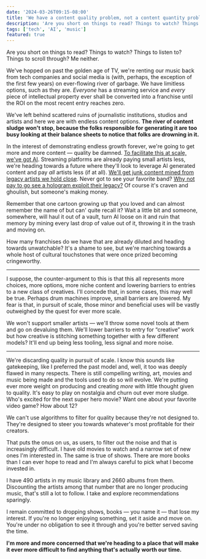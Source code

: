 ```yaml
---
date: '2024-03-26T09:15-08:00'
title: 'We have a content quality problem, not a content quantity problem'
description: 'Are you short on things to read? Things to watch? Things to listen to? Things to scroll through? Me neither.'
tags: ['tech', 'AI', 'music']
featured: true
---
```

Are you short on things to read? Things to watch? Things to listen to? Things to scroll through? Me neither.<!-- excerpt -->

We've hopped on past the golden age of TV, we're renting our music back from tech companies and social media is (with, perhaps, the exception of the first few years) on ever-flowing river of garbage. We have limitless options, such as they are. *Everyone* has a streaming service and *every* piece of intellectual property ever shall be converted into a franchise until the ROI on the most recent entry reaches zero.

We've left behind scattered ruins of journalistic institutions, studios and artists and here we are with endless content options. <strong class="highlight-text">The river of content sludge won't stop, because the folks responsible for generating it are too busy looking at their balance sheets to notice that folks are drowning in it.</strong>

In the interest of demonstrating endless growth forever, we're going to get more and more content — quality be damned. [To facilitate this at scale, we've got AI](https://coryd.dev/posts/2024/i-dont-want-anything-your-ai-generates/). Streaming platforms are already paying small artists less, we're heading towards a future where they'll look to leverage AI generated content and pay *all* artists less (if at all). [We'll get junk content mined from legacy artists we hold close](https://www.nytimes.com/2024/03/18/opinion/private-equity-music-spotify.html). Never got to see your favorite band? [Why not pay to go see a hologram exploit their legacy?](https://www.theguardian.com/music/2024/jan/04/ai-elvis-not-the-first-hologram-star-to-shake-his-moves-on-stage) Of course it's craven and ghoulish, but someone's making money.

Remember that one cartoon growing up that you loved and can almost remember the name of but can' quite recall it? Wait a little bit and someone, somewhere, will haul it out of a vault, turn AI loose on it and ruin that memory by mining every last drop of value out of it, throwing it in the trash and moving on.

How many franchises do we have that are already diluted and heading towards unwatchable? It's a shame to see, but we're marching towards a whole host of cultural touchstones that were once prized  becoming cringeworthy.

---

I suppose, the counter-argument to this is that this all represents more choices, more options, more niche content and lowering barriers to entries to a new class of creatives. I'll concede that, in some cases, this may well be true. Perhaps drum machines improve, small barriers are lowered. My fear is that, in pursuit of scale, those minor and beneficial uses will be vastly outweighed by the quest for ever more scale.

We won't support smaller artists — we'll throw some novel tools at them and go on devaluing them. We'll lower barriers to entry for “creative” work but how creative is stitching something together with a few different models? It'll end up being less tooling, less signal and more noise.

---

We're discarding quality in pursuit of scale. I know this sounds like gatekeeping, like I preferred the past model and, well, it too was deeply flawed in many respects. There is still compelling writing, art, movies and music being made and the tools used to do so will evolve. We're putting ever more weight on producing and creating *more* with little thought given to quality. It's easy to play on nostalgia and churn out ever more sludge. Who's excited for the next super hero movie? Want one about your favorite video game? How about 12?

We can't use algorithms to filter for quality because they're not designed to. They're designed to steer you towards whatever's most profitable for their creators.

That puts the onus on us, as users, to filter out the noise and that is increasingly difficult. I have old movies to watch and a narrow set of new ones I'm interested in. The same is true of shows. There are more books than I can ever hope to read and I'm always careful to pick what I become invested in.

I have 490 artists in my music library and 2660 albums from them. Discounting the artists among that number that are no longer producing music, that's still a lot to follow. I take and explore recommendations sparingly.

I remain committed to dropping shows, books — you name it — that lose my interest. If you're no longer enjoying something, set it aside and move on. You're under no obligation to see it through and you're better served saving the time.

<strong class="highlight-text">I'm more and more concerned that we're heading to a place that will make it ever more difficult to find anything that's actually worth our time.</strong>